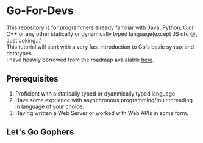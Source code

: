 # Go-For-Devs  
This repository is for programmers already familiar with Java, Python, C or C++ or any other statically or dynamically typed language(except JS ofc 😜, Just Joking...)  
This tutorial will start with a very fast introduction to Go's basic syntax and datatypes.  
I have heavily borrowed from the roadmap avaialable [here](https://roadmap.sh/golang).  

## Prerequisites  
  1. Proficient with a statically typed or dyanmically typed language
  2. Have some exprience with asynchronous programming/multithreading in language of your choice.
  3. Having written a Web Server or worked with Web APIs in some form.

## Let's Go Gophers
